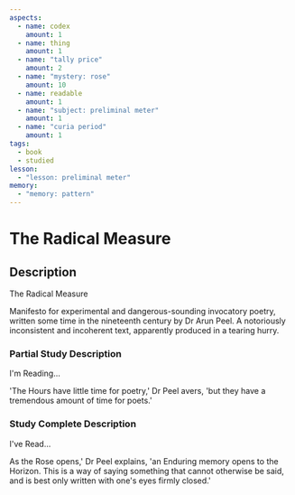 ```yaml
---
aspects:
  - name: codex
    amount: 1
  - name: thing
    amount: 1
  - name: "tally price"
    amount: 2
  - name: "mystery: rose"
    amount: 10
  - name: readable
    amount: 1
  - name: "subject: preliminal meter"
    amount: 1
  - name: "curia period"
    amount: 1
tags:
  - book
  - studied
lesson:
  - "lesson: preliminal meter"
memory:
  - "memory: pattern"
---
```


# The Radical Measure

## Description
The Radical Measure

Manifesto for experimental and dangerous-sounding invocatory poetry, written some time in the nineteenth century by Dr Arun Peel. A notoriously inconsistent and incoherent text, apparently produced in a tearing hurry.
### Partial Study Description
I'm Reading...

'The Hours have little time for poetry,' Dr Peel avers, 'but they have a tremendous amount of time for poets.'
### Study Complete Description
I've Read...

As the Rose opens,' Dr Peel explains, 'an Enduring memory opens to the Horizon. This is a way of saying something that cannot otherwise be said, and is best only written with one's eyes firmly closed.'